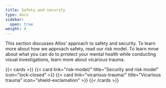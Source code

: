 ```yaml
---
title: Safety and security
type: docs
sidebar:
  open: true
weight: 4
---
```


This section discusses Atlos' approach to safety and security. To learn more about how we approach safety, read our risk model. To learn mroe about what you can do to prrotect your mental health while conducting visual investigations, learn more about vicarious trauma.

{{< cards >}} 
{{< card link="risk-model/" title="Security and risk model" icon="lock-closed" >}} 
{{< card link="vicarious-trauma/" title="Vicarious trauma" icon="shield-exclamation" >}} 
{{< /cards >}}